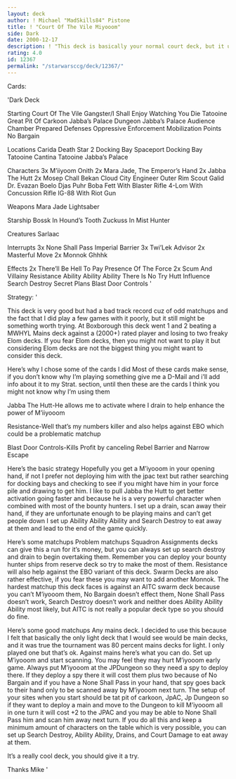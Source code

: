 ```yaml
---
layout: deck
author: ! Michael "MadSkills84" Pistone
title: ! "Court Of The Vile Miyooom"
side: Dark
date: 2000-12-17
description: ! "This deck is basically your normal court deck, but it uses Miyooom to crush your opponenet if they are playing mains.  It is very cool."
rating: 4.0
id: 12367
permalink: "/starwarsccg/deck/12367/"
---
```

Cards: 

'Dark Deck

Starting
Court Of The Vile Gangster/I Shall Enjoy Watching You Die
Tatooine Great Pit Of Carkoon
Jabba’s Palace Dungeon
Jabba’s Palace Audience Chamber
Prepared Defenses
Oppressive Enforcement
Mobilization Points
No Bargain

Locations
Carida
Death Star 2 Docking Bay
Spaceport Docking Bay
Tatooine Cantina
Tatooine Jabba’s Palace

Characters
3x M’iiyoom Onith
2x Mara Jade, The Emperor’s Hand
2x Jabba The Hutt
2x Mosep
Chall Bekan
Cloud City Engineer
Outer Rim Scout
Galid
Dr. Evazan
Boelo
Djas Puhr
Boba Fett With Blaster Rifle
4-Lom With Concussion Rifle
IG-88 With Riot Gun

Weapons
Mara Jade Lightsaber

Starship
Bossk In Hound’s Tooth
Zuckuss In Mist Hunter

Creatures
Sarlaac

Interrupts
3x None Shall Pass
Imperial Barrier
3x Twi’Lek Advisor
2x Masterful Move
2x Monnok
Ghhhk

Effects
2x There’ll Be Hell To Pay
Presence Of The Force
2x Scum And Villainy
Resistance
Ability Ability Ability
There Is No Try
Hutt Influence
Search Destroy
Secret Plans
Blast Door Controls
'

Strategy: '

This deck is very good but had a bad track record cuz of odd matchups and the fact that I did play a few games with it poorly, but it still might be something worth trying.  At Boxborough this deck went 1 and 2 beating a MWHYL Mains deck against a (2000+) rated player and losing to two freaky Elom decks.	If you fear Elom decks, then you might not want to play it but considering Elom decks are not the biggest thing you might want to consider this deck.

Here’s why I chose some of the cards I did
Most of these cards make sense, if you don’t know why I’m playing something give me a D-Mail and i’ll add info about it to my Strat. section, until then these are the cards I think you might not know why I’m using them

Jabba The Hutt-He allows me to activate where I drain to help enhance the power of M’iiyooom

Resistance-Well that’s my numbers killer and also helps against EBO which could be a problematic matchup

Blast Door Controls-Kills Profit by canceling Rebel Barrier and Narrow Escape

Here’s the basic strategy
Hopefully you get a M’iyooom in your opening hand, if not I prefer not deploying him with the jpac text but rather searching for docking bays and checking to see if you might have him in your force pile and drawing to get him.  I like to pull Jabba the Hutt to get better activation going faster and because he is a very powerful character when combined with most of the bounty hunters.  I set up a drain, scan away their hand, if they are unfortunate enough to be playing mains and can’t get people down I set up Ability Ability Ability and Search Destroy to eat away at them and lead to the end of the game quickly.

Here’s some matchups
Problem matchups
Squadron Assignments decks can give this a run for it’s money, but you can always set up search destroy and drain to begin overtaking them.  Remember you can deploy your bounty hunter ships from reserve deck so try to make the most of them.  Resistance will also help against the EBO variant of this deck.
Swarm Decks are also rather effective, if you fear these you may want to add another Monnok.
The hardest matchup this deck faces is against an AITC swarm deck because you can’t M’iyooom them, No Bargain doesn’t effect them, None Shall Pass doesn’t work, Search Destroy doesn’t work and neither does Ability Ability Ability most likely, but AITC is not really a popular deck type so you should do fine.

Here’s some good matchups
Any mains deck.  I decided to use this because I felt that basically the only light deck that I would see would be main decks, and it was true the tournament was 80 percent mains decks for light.  I only played one but that’s ok.  Against mains here’s what you can do.	Set up M’iyooom and start scanning.  You may feel they may hurt M’iyooom early game.	Always put M’iyooom at the JPDungeon so they need a spy to deploy there.	If they deploy a spy there it will cost them plus two because of No Bargain and if you have a None Shall Pass in your hand, that spy goes back to their hand only to be scanned away by M’iyooom next turn.  The setup of your sites when you start should be  tat pit of carkoon, JpAC, Jp Dungeon so if they want to deploy a main and move to the Dungeon to kill M’iyooom all in one turn it will cost +2 to the JPAC and you may be able to None Shall Pass him and scan him away next turn.  If you do all this and keep a minimum amount of characters on the table which is very possible, you can set up Search Destroy, Ability Ability, Drains, and Court Damage to eat away at them.

It’s a really cool deck, you should give it a try.

Thanks
Mike
'
